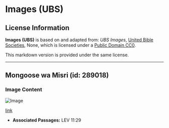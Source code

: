 # Images (UBS)

## License Information

**Images (UBS)** is based on and adapted from: _UBS Images_, [United Bible Societies](https://unitedbiblesocieties.org/), None, which is licensed under a [Public Domain CC0](https://creativecommons.org/public-domain/cc0/).

This markdown version is provided under the same license.



--------------------------------

## Mongoose wa Misri (id: 289018)

### Image Content

![Image](https://cdn.aquifer.bible/aquifer-content/resources/Media/WEB-0639_egyptian_mongoose.jpg)

[link](https://cdn.aquifer.bible/aquifer-content/resources/Media/WEB-0639_egyptian_mongoose.jpg)

* **Associated Passages:** LEV 11:29

